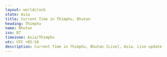 ```yaml
---
layout: worldclock
state: Asia
title: Current Time in Thimphu, Bhutan
heading: Thimphu
name: Bhutan
iso: BT
timezone: Asia/Thimphu
utc: UTC +05:58
description: Current Time in Thimphu, Bhutan [Live], Asia. Live update now time in Thimphu, timezone Asia/Thimphu, UTC +05:58, Country ISO code & Current Local Time.
---
```


